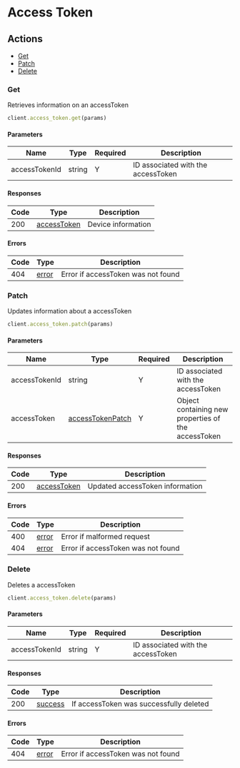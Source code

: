 # Access Token

## Actions

*   [Get](#get)
*   [Patch](#patch)
*   [Delete](#delete)

### Get

Retrieves information on an accessToken

```ruby
client.access_token.get(params)
```

#### Parameters

| Name | Type | Required | Description |
| ---- | ---- | -------- | ----------- |
| accessTokenId | string | Y | ID associated with the accessToken |

#### Responses

| Code | Type | Description |
| ---- | ---- | ----------- |
| 200 | [accessToken](_schemas.md#accesstoken) | Device information |

#### Errors

| Code | Type | Description |
| ---- | ---- | ----------- |
| 404 | [error](_schemas.md#error) | Error if accessToken was not found |

### Patch

Updates information about a accessToken

```ruby
client.access_token.patch(params)
```

#### Parameters

| Name | Type | Required | Description |
| ---- | ---- | -------- | ----------- |
| accessTokenId | string | Y | ID associated with the accessToken |
| accessToken | [accessTokenPatch](_schemas.md#accesstokenpatch) | Y | Object containing new properties of the accessToken |

#### Responses

| Code | Type | Description |
| ---- | ---- | ----------- |
| 200 | [accessToken](_schemas.md#accesstoken) | Updated accessToken information |

#### Errors

| Code | Type | Description |
| ---- | ---- | ----------- |
| 400 | [error](_schemas.md#error) | Error if malformed request |
| 404 | [error](_schemas.md#error) | Error if accessToken was not found |

### Delete

Deletes a accessToken

```ruby
client.access_token.delete(params)
```

#### Parameters

| Name | Type | Required | Description |
| ---- | ---- | -------- | ----------- |
| accessTokenId | string | Y | ID associated with the accessToken |

#### Responses

| Code | Type | Description |
| ---- | ---- | ----------- |
| 200 | [success](_schemas.md#success) | If accessToken was successfully deleted |

#### Errors

| Code | Type | Description |
| ---- | ---- | ----------- |
| 404 | [error](_schemas.md#error) | Error if accessToken was not found |
